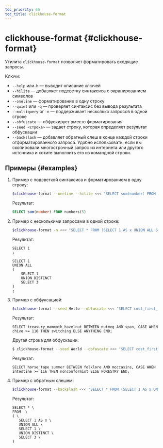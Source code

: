 ```yaml
---
toc_priority: 65
toc_title: clickhouse-format
---
```


# clickhouse-format {#clickhouse-format}

Утилита `clickhouse-format` позволяет форматировать входящие запросы.

Ключи:

- `--help` или`-h` — выводит описание ключей
- `--hilite` — добавляет подсветку синтаксиса с экранированием символов
- `--oneline` — форматирование в одну строку
- `--quiet` или `-q` — проверяет синтаксис без вывода результата
- `--multiquery` or `-n` — поддерживает несколько запросов в одной строке
- `--obfuscate` — обфускирует вместо форматирования
- `--seed <строка>` — задает строку, которая определяет результат обфускации
- `--backslash` — добавляет обратный слеш в конце каждой строки отформатированного запроса. Удобно использовать, если вы скопировали многострочный запрос из интернета или другого источника и хотите выполнить его из командной строки.

## Примеры {#examples} 

1. Пример с подсветкой синтаксиса и форматированием в одну строку:

    ```bash
    $clickhouse-format --oneline --hilite <<< "SELECT sum(number) FROM numbers(5);"
    ```

    Результат:

    ```sql
    SELECT sum(number) FROM numbers(5)
    ```

2. Пример с несколькими запросами в одной строке: 

    ```bash
    $clickhouse-format -n <<< "SELECT * FROM (SELECT 1 AS x UNION ALL SELECT 1 UNION DISTINCT SELECT 3);"
    ```
    
    Результат:

    ```text
    SELECT 1
    ;

    SELECT 1
    UNION ALL
    (
        SELECT 1
        UNION DISTINCT
        SELECT 3
    )
    ;
    ```
    
3. Пример с обфуксацией:

    ```bash
    $clickhouse-format --seed Hello --obfuscate <<< "SELECT cost_first_screen BETWEEN a AND b, CASE WHEN x >= 123 THEN y ELSE NULL END;"
    ```
    Результат:

    ```text
    SELECT treasury_mammoth_hazelnut BETWEEN nutmeg AND span, CASE WHEN chive >= 116 THEN switching ELSE ANYTHING END;
    ```
   
    Другая строка для обфускации:

    ```bash
    $ clickhouse-format --seed World --obfuscate <<< "SELECT cost_first_screen BETWEEN a AND b, CASE WHEN x >= 123 THEN y ELSE NULL END;"
    ```
    
    Результат:

    ```text
    SELECT horse_tape_summer BETWEEN folklore AND moccasins, CASE WHEN intestine >= 116 THEN nonconformist ELSE FORESTRY END;
    ```

4. Пример с обратным слешем:

    ```bash
    $clickhouse-format --backslash <<< "SELECT * FROM (SELECT 1 AS x UNION ALL SELECT 1 UNION DISTINCT SELECT 3);"
    ```

    Результат:

    ```text
    SELECT * \
    FROM  \
    ( \
       SELECT 1 AS x \
       UNION ALL \
       SELECT 1 \
       UNION DISTINCT \
       SELECT 3 \
    )
    ``` 